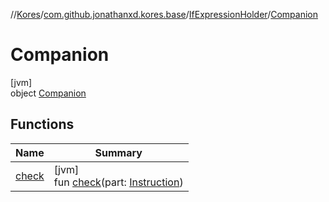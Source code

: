 //[Kores](../../../../index.md)/[com.github.jonathanxd.kores.base](../../index.md)/[IfExpressionHolder](../index.md)/[Companion](index.md)

# Companion

[jvm]\
object [Companion](index.md)

## Functions

| Name | Summary |
|---|---|
| [check](check.md) | [jvm]<br>fun [check](check.md)(part: [Instruction](../../../com.github.jonathanxd.kores/-instruction/index.md)) |

